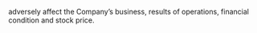adversely affect the Company’s business, results of operations, financial condition and stock price.